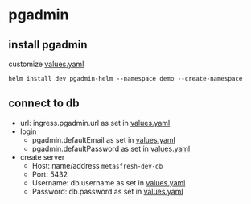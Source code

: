 # pgadmin

## install pgadmin
customize [values.yaml](./values.yaml)
```
helm install dev pgadmin-helm --namespace demo --create-namespace
```
## connect to db
- url: ingress.pgadmin.url as set in [values.yaml](./values.yaml)
- login 
    - pgadmin.defaultEmail as set in [values.yaml](./values.yaml)
    - pgadmin.defaultPassword as set in [values.yaml](./values.yaml)
- create server
    - Host: name/address ```metasfresh-dev-db```
    - Port: 5432
    - Username: db.username as set in [values.yaml](./values.yaml)
    - Password: db.password as set in [values.yaml](./values.yaml)